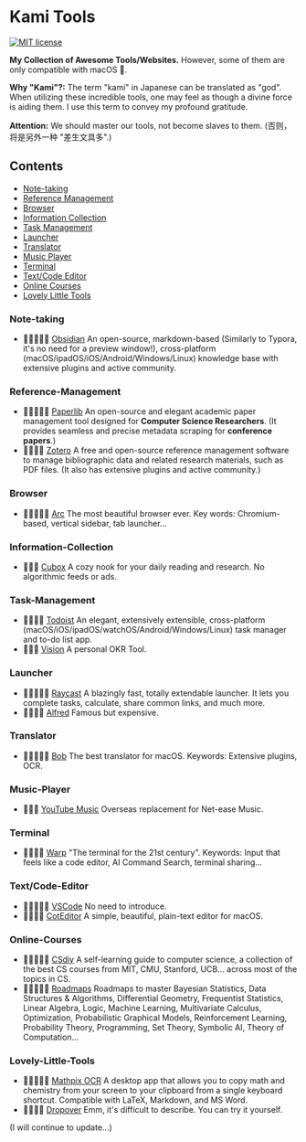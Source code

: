 Kami Tools
===

[![MIT license](https://img.shields.io/badge/license-MIT-blue.svg)](https://github.com/jianghao-zhang/Kami-Tools/blob/master/LICENSE)

**My Collection of Awesome Tools/Websites.** However, some of them are only compatible with macOS .

**Why "Kami"?:** The term "kami" in Japanese can be translated as "god". When utilizing these incredible tools, one may feel as though a divine force is aiding them. I use this term to convey my profound gratitude.

**Attention:** We should master our tools, not become slaves to them. (否则，将是另外一种 "差生文具多".)

## Contents <!-- omit in toc -->

- [Note-taking](#Note-taking)
- [Reference Management](Reference-Management)
- [Browser](Browser)
- [Information Collection](#Information-Collection)
- [Task Management](#Task-Management)
- [Launcher](#Launcher)
- [Translator](#Translator)
- [Music Player](#Music-Player)
- [Terminal](#Terminal)
- [Text/Code Editor](#Text/Code-Editor)
- [Online Courses](#Online-Courses)
- [Lovely Little Tools](#Lovely-Little-Tools)

### Note-taking

* 🌟🌟🌟🌟🌟 [Obsidian](https://obsidian.md/) An open-source, markdown-based (Similarly to Typora, it's no need for a preview window!), cross-platform (macOS/ipadOS/iOS/Android/Windows/Linux) knowledge base with extensive plugins and active community.

### Reference-Management

* 🌟🌟🌟🌟🌟 [Paperlib](https://paperlib.app/en/) An open-source and elegant academic paper management tool designed for **Computer Science Researchers**. (It provides seamless and precise metadata scraping for **conference papers**.)
* 🌟🌟🌟🌟 [Zotero](https://www.zotero.org/) A free and open-source reference management software to manage bibliographic data and related research materials, such as PDF files. (It also has extensive plugins and active community.)

### Browser

* 🌟🌟🌟🌟🌟 [Arc](https://arc.net/) The most beautiful browser ever. Key words: Chromium-based, vertical sidebar, tab launcher...

### Information-Collection

* 🌟🌟🌟 [Cubox](https://cubox.cc/) A cozy nook for your daily reading and research. No algorithmic feeds or ads.

### Task-Management

* 🌟🌟🌟🌟 [Todoist](https://todoist.com/downloads) An elegant, extensively extensible, cross-platform (macOS/iOS/ipadOS/watchOS/Android/Windows/Linux) task manager and to-do list app.
* 🌟🌟🌟 [Vision](https://okr.vision/) A personal OKR Tool.

### Launcher

* 🌟🌟🌟🌟🌟 [Raycast](https://www.raycast.com/) A blazingly fast, totally extendable launcher. It lets you complete tasks, calculate, share common links, and much more.
* 🌟🌟🌟🌟 [Alfred](https://www.alfredapp.com/) Famous but expensive.

### Translator

* 🌟🌟🌟🌟🌟 [Bob](https://bobtranslate.com/) The best translator for macOS. Keywords: Extensive plugins, OCR. 

### Music-Player

* 🌟🌟🌟 [YouTube Music](https://music.youtube.com/) Overseas replacement for Net-ease Music.

### Terminal

* 🌟🌟🌟🌟 [Warp](https://www.warp.dev/) "The terminal for the 21st century". Keywords: Input that feels like a code editor, AI Command Search, terminal sharing...

### Text/Code-Editor

* 🌟🌟🌟🌟🌟 [VSCode](https://code.visualstudio.com/) No need to introduce.
* 🌟🌟🌟🌟 [CotEditor](https://coteditor.com/) A simple, beautiful, plain-text editor for macOS.

### Online-Courses

* 🌟🌟🌟🌟🌟 [CSdiy](https://csdiy.wiki/en/) A self-learning guide to computer science, a collection of the best CS courses from MIT, CMU, Stanford, UCB... across most of the topics in CS.
* 🌟🌟🌟🌟🌟 [Roadmaps](https://metacademy.org/browse) Roadmaps to master Bayesian Statistics, Data Structures & Algorithms, Differential Geometry, Frequentist Statistics, Linear Algebra, Logic, Machine Learning, Multivariate Calculus, Optimization, Probabilistic Graphical Models, Reinforcement Learning, Probability Theory, Programming, Set Theory, Symbolic AI, Theory of Computation...

### Lovely-Little-Tools

* 🌟🌟🌟🌟🌟 [Mathpix OCR](https://mathpix.com/) A desktop app that allows you to copy math and chemistry from your screen to your clipboard from a single keyboard shortcut. Compatible with LaTeX, Markdown, and MS Word.
* 🌟🌟🌟🌟 [Dropover](https://dropoverapp.com/) Emm, it's difficult to describe. You can try it yourself.

(I will continue to update...)
